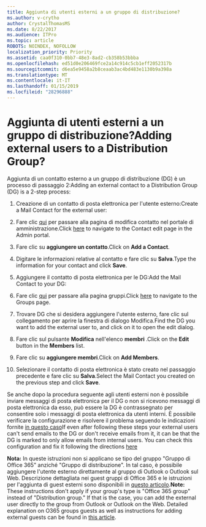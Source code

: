 ```yaml
---
title: Aggiunta di utenti esterni a un gruppo di distribuzione?
ms.author: v-crytho
author: CrystalThomasMS
ms.date: 8/22/2017
ms.audience: ITPro
ms.topic: article
ROBOTS: NOINDEX, NOFOLLOW
localization_priority: Priority
ms.assetid: caa0f310-0bb7-48e3-8ad2-cb358b53bbba
ms.openlocfilehash: ed51d0e206469fce2a14c914c5cb1eff2052317b
ms.sourcegitcommit: d6ea5e9458a2b8ceaab3ac4bd483e1130b9a398a
ms.translationtype: MT
ms.contentlocale: it-IT
ms.lasthandoff: 01/15/2019
ms.locfileid: "28296888"
---
```

# <a name="adding-external-users-to-a-distribution-group"></a><span data-ttu-id="4c0db-102">Aggiunta di utenti esterni a un gruppo di distribuzione?</span><span class="sxs-lookup"><span data-stu-id="4c0db-102">Adding external users to a Distribution Group?</span></span>

<span data-ttu-id="4c0db-103">Aggiunta di un contatto esterno a un gruppo di distribuzione (DG) è un processo di passaggio 2:</span><span class="sxs-lookup"><span data-stu-id="4c0db-103">Adding an external contact to a Distribution Group (DG) is a 2-step process:</span></span>
  
1. <span data-ttu-id="4c0db-104">Creazione di un contatto di posta elettronica per l'utente esterno:</span><span class="sxs-lookup"><span data-stu-id="4c0db-104">Create a Mail Contact for the external user:</span></span>
    
1. <span data-ttu-id="4c0db-105">Fare clic [qui](https://support.office.com/article/https://portal.office.com/adminportal/home.aspx#/Contact) per passare alla pagina di modifica contatto nel portale di amministrazione.</span><span class="sxs-lookup"><span data-stu-id="4c0db-105">Click [here](https://support.office.com/article/https://portal.office.com/adminportal/home.aspx#/Contact) to navigate to the Contact edit page in the Admin portal.</span></span> 
    
2. <span data-ttu-id="4c0db-106">Fare clic su **aggiungere un contatto**.</span><span class="sxs-lookup"><span data-stu-id="4c0db-106">Click on **Add a Contact**.</span></span>
    
3. <span data-ttu-id="4c0db-107">Digitare le informazioni relative al contatto e fare clic su **Salva**.</span><span class="sxs-lookup"><span data-stu-id="4c0db-107">Type the information for your contact and click **Save**.</span></span>
    
2. <span data-ttu-id="4c0db-108">Aggiungere il contatto di posta elettronica per le DG:</span><span class="sxs-lookup"><span data-stu-id="4c0db-108">Add the Mail Contact to your DG:</span></span>
    
1. <span data-ttu-id="4c0db-109">Fare clic [qui](https://support.office.com/article/https://portal.office.com/adminportal/home.aspx#/groups) per passare alla pagina gruppi.</span><span class="sxs-lookup"><span data-stu-id="4c0db-109">Click [here](https://support.office.com/article/https://portal.office.com/adminportal/home.aspx#/groups) to navigate to the Groups page.</span></span> 
    
2. <span data-ttu-id="4c0db-110">Trovare DG che si desidera aggiungere l'utente esterno, fare clic sul collegamento per aprire la finestra di dialogo Modifica.</span><span class="sxs-lookup"><span data-stu-id="4c0db-110">Find the DG you want to add the external user to, and click on it to open the edit dialog.</span></span>
    
3. <span data-ttu-id="4c0db-111">Fare clic sul pulsante **Modifica** nell'elenco **membri** .</span><span class="sxs-lookup"><span data-stu-id="4c0db-111">Click on the **Edit** button in the **Members** list.</span></span> 
    
4. <span data-ttu-id="4c0db-112">Fare clic su **aggiungere membri**.</span><span class="sxs-lookup"><span data-stu-id="4c0db-112">Click on **Add Members**.</span></span>
    
5. <span data-ttu-id="4c0db-113">Selezionare il contatto di posta elettronica è stato creato nel passaggio precedente e fare clic su **Salva**.</span><span class="sxs-lookup"><span data-stu-id="4c0db-113">Select the Mail Contact you created on the previous step and click **Save**.</span></span>
    
<span data-ttu-id="4c0db-p101">Se anche dopo la procedura seguente agli utenti esterni non è possibile inviare messaggi di posta elettronica per il DG o non si ricevono messaggi di posta elettronica da esso, può essere la DG è contrassegnato per consentire solo i messaggi di posta elettronica da utenti interni. È possibile verificare la configurazione e risolvere il problema seguendo le indicazioni fornite [in questo caso](https://support.office.com/article/https://support.office.com/article/Fix-email-delivery-issues-for-error-code-5-7-133-in-Office-365-991abc19-7756-438f-abcb-39f69b80f284.aspx)</span><span class="sxs-lookup"><span data-stu-id="4c0db-p101">If even after following these steps your external users can't send emails to the DG or don't receive emails from it, it can be that the DG is marked to only allow emails from internal users. You can check this configuration and fix it following the directions [here](https://support.office.com/article/https://support.office.com/article/Fix-email-delivery-issues-for-error-code-5-7-133-in-Office-365-991abc19-7756-438f-abcb-39f69b80f284.aspx)</span></span>
  
 <span data-ttu-id="4c0db-p102">**Nota:** In queste istruzioni non si applicano se tipo del gruppo "Gruppo di Office 365" anziché "Gruppo di distribuzione". In tal caso, è possibile aggiungere l'utente esterno direttamente al gruppo di Outlook o Outlook sul Web. Descrizione dettagliata nei guest gruppi di Office 365 e le istruzioni per l'aggiunta di guest esterni sono disponibili in [questo articolo](https://support.office.com/article/https://support.office.com/article/Guest-access-in-Office-365-Groups-bfc7a840-868f-4fd6-a390-f347bf51aff6.aspx).</span><span class="sxs-lookup"><span data-stu-id="4c0db-p102">**Note:** These instructions don't apply if your group's type is "Office 365 group" instead of "Distribution group." If that is the case, you can add the external user directly to the group from Outlook or Outlook on the Web. Detailed explanation on O365 groups guests as well as instructions for adding external guests can be found in [this article](https://support.office.com/article/https://support.office.com/article/Guest-access-in-Office-365-Groups-bfc7a840-868f-4fd6-a390-f347bf51aff6.aspx).</span></span>
  

